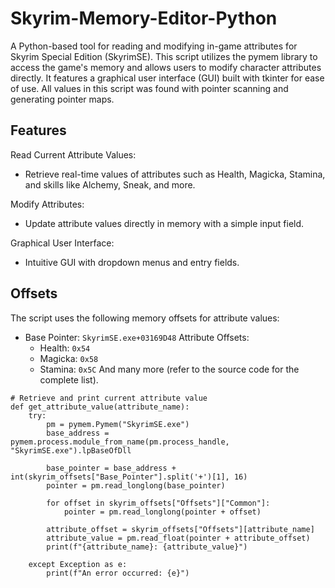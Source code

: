 # Skyrim-Memory-Editor-Python
A Python-based tool for reading and modifying in-game attributes for Skyrim Special Edition (SkyrimSE). This script utilizes the pymem library to access the game's memory and allows users to modify character attributes directly. It features a graphical user interface (GUI) built with tkinter for ease of use. All values in this script was found with pointer scanning and generating pointer maps.


## Features

Read Current Attribute Values:
- Retrieve real-time values of attributes such as Health, Magicka, Stamina, and skills like Alchemy, Sneak, and more.

Modify Attributes:
- Update attribute values directly in memory with a simple input field.


Graphical User Interface:
- Intuitive GUI with dropdown menus and entry fields.

## Offsets

The script uses the following memory offsets for attribute values:
- Base Pointer: ``SkyrimSE.exe+03169D48``
  Attribute Offsets:
  - Health: ``0x54``
  - Magicka: ``0x58``
  - Stamina: ``0x5C``
And many more (refer to the source code for the complete list).

```
# Retrieve and print current attribute value
def get_attribute_value(attribute_name):
    try:
        pm = pymem.Pymem("SkyrimSE.exe")
        base_address = pymem.process.module_from_name(pm.process_handle, "SkyrimSE.exe").lpBaseOfDll

        base_pointer = base_address + int(skyrim_offsets["Base_Pointer"].split('+')[1], 16)
        pointer = pm.read_longlong(base_pointer)

        for offset in skyrim_offsets["Offsets"]["Common"]:
            pointer = pm.read_longlong(pointer + offset)
        
        attribute_offset = skyrim_offsets["Offsets"][attribute_name]
        attribute_value = pm.read_float(pointer + attribute_offset)
        print(f"{attribute_name}: {attribute_value}")

    except Exception as e:
        print(f"An error occurred: {e}")
```
